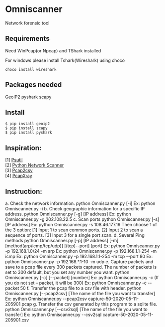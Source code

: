 # Omniscanner
Network forensic tool

## Requirements
Need WinPcap(or Npcap) and TShark installed 

For windows please install Tshark(Wireshark) using choco 

`choco install wireshark `

## Packages needed
GeoIP2 pyshark scapy 

## Install
`$ pip install geoip2  `   
`$ pip install scapy  `   
`$ pip install pyshark  `   

## Inspiration:
[1] [Psutil](https://github.com/giampaolo/psutil/)  
[2] [Python Network Scanner](https://www.tutorialspoint.com/python_penetration_testing/python_penetration_testing_network_scanner.html)  
[3] [Pcap2csv](https://github.com/vnetman/pcap2csv)  
[4] [PcapXray](https://github.com/Srinivas11789/PcapXray)  

## Instruction:
a.	Check the network information.
python Omniscanner.py [-i]
Ex:  python Omniscanner.py -i
b.	Check geographic information for a specific IP address.
python Omniscanner.py [-g] [IP address]
Ex:  python Omniscanner.py -g 202.108.22.5
c.	Scan ports
python Omniscanner.py [-s] [IP address]
Ex:  python Omniscanner.py -s 108.46.177.19
Then choose 1 of the 3 option:
[1] Input 1 to scan common ports. 
[2] Input 2 to scan a sequence of ports. 
[3] Input 3 for a single port scan.
d.	Several Ping methods
python Omniscanner.py [-p] [IP address] [-m] [method(arp/icmp/tcp/udp)] [(tcp)--port] [port]
Ex:  python Omniscanner.py -p 192.168.1.0/24 -m arp
Ex:  python Omniscanner.py -p 192.168.1.1-254 -m icmp
Ex:  python Omniscanner.py -p 192.168.1.1-254 -m tcp --port 80
Ex:  python Omniscanner.py -p 192.168.*.1-10 -m udp
e.	Capture packets and save to a pcap file every 300 packets captured. The number of packets is set to 300 default, but you set any number you want.
python Omniscanner.py [-c] [--packet] [number]
Ex:  python Omniscanner.py -c (If you do not set – packet, it will be 300)
Ex:  python Omniscanner.py -c --packet 50
f.	Transfer the pcap file to a csv file with header.
python Omniscanner.py [--pcap2csv] [The name of the file you want to transfer]
Ex:  python Omniscanner.py --pcap2csv capture-50-2020-05-11-205901.pcap
g.	Transfer the csv generated by this program to a sqlite file. 
python Omniscanner.py [--csv2sql] [The name of the file you want to transfer]
Ex:  python Omniscanner.py --csv2sql capture-50-2020-05-11-205901.csv
